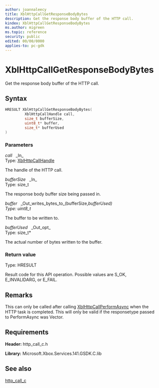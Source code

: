 ```yaml
---
author: joannaleecy
title: XblHttpCallGetResponseBodyBytes
description: Get the response body buffer of the HTTP call.
kindex: XblHttpCallGetResponseBodyBytes
ms.author: migreen
ms.topic: reference
security: public
edited: 00/00/0000
applies-to: pc-gdk
---
```


# XblHttpCallGetResponseBodyBytes  

Get the response body buffer of the HTTP call.  

## Syntax  
  
```cpp
HRESULT XblHttpCallGetResponseBodyBytes(  
         XblHttpCallHandle call,  
         size_t bufferSize,  
         uint8_t* buffer,  
         size_t* bufferUsed  
)  
```  
  
### Parameters  
  
*call* &nbsp;&nbsp;\_In\_  
Type: [XblHttpCallHandle](../handles/xblhttpcallhandle.md)  
  
The handle of the HTTP call.  
  
*bufferSize* &nbsp;&nbsp;\_In\_  
Type: size_t  
  
The response body buffer size being passed in.  
  
*buffer* &nbsp;&nbsp;\_Out\_writes\_bytes\_to\_(bufferSize,*bufferUsed)  
Type: uint8_t*  
  
The buffer to be written to.  
  
*bufferUsed* &nbsp;&nbsp;\_Out\_opt\_  
Type: size_t*  
  
The actual number of bytes written to the buffer.  
  
  
### Return value  
Type: HRESULT
  
Result code for this API operation. Possible values are S_OK, E_INVALIDARG, or E_FAIL.
  
## Remarks  
  
This can only be called after calling [XblHttpCallPerformAsync](xblhttpcallperformasync.md) when the HTTP task is completed. This will only be valid if the responsetype passed to PerformAsync was Vector.
  
## Requirements  
  
**Header:** http_call_c.h
  
**Library:** Microsoft.Xbox.Services.141.GSDK.C.lib
  
## See also  
[http_call_c](../http_call_c_members.md)  
  
  